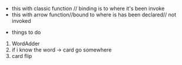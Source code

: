 - this with classic function // binding is to where it's been invoke
- this with arrow function//bound to where is has been declared// not invoked

* things to do

1. WordAdder
2. if i know the word -> card go somewhere
3. card flip
